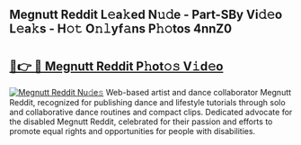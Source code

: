 ## Megnutt Reddit L𝚎a𝚔ed N𝚞𝚍e - Part-SBy Vi𝚍𝚎o L𝚎a𝚔s - H𝚘𝚝 O𝚗𝚕yf𝚊ns P𝚑𝚘tos 4nnZ0

# <h2><a href="http://kf5kb8x.oniu.top/?m=Megnutt+Reddit">🔗👉 🔴 Megnutt Reddit P𝚑ot𝚘𝚜 V𝚒d𝚎o</a></h2>

[![Megnutt Reddit Nu𝚍e𝚜](https://i.imgur.com/0qMVB7G.gif)](http://kf5kb8x.oniu.top/?m=Megnutt+Reddit)
Web-based artist and dance collaborator Megnutt Reddit, recognized for publishing dance and lifestyle tutorials through solo and collaborative dance routines and compact clips. Dedicated advocate for the disabled Megnutt Reddit, celebrated for their passion and efforts to promote equal rights and opportunities for people with disabilities.  
